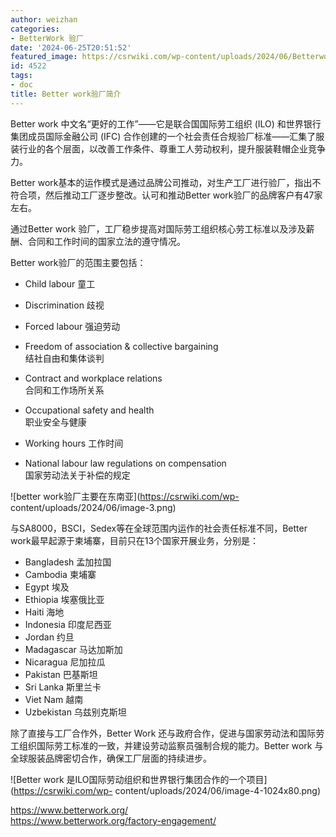 ```yaml
---
author: weizhan
categories:
- BetterWork 验厂
date: '2024-06-25T20:51:52'
featured_image: https://csrwiki.com/wp-content/uploads/2024/06/BetterworkJPG.jpeg
id: 4522
tags:
- doc
title: Better work验厂简介
---
```


Better work 中文名“更好的工作”——它是联合国国际劳工组织 (ILO) 和世界银行集团成员国际金融公司 (IFC)
合作创建的一个社会责任合规验厂标准——汇集了服装行业的各个层面，以改善工作条件、尊重工人劳动权利，提升服装鞋帽企业竞争力。

Better work基本的运作模式是通过品牌公司推动，对生产工厂进行验厂，指出不符合项，然后推动工厂逐步整改。认可和推动Better
work验厂的品牌客户有47家左右。

通过Better work 验厂，工厂稳步提高对国际劳工组织核心劳工标准以及涉及薪酬、合同和工作时间的国家立法的遵守情况。

Better work验厂的范围主要包括：

  * Child labour 童工
  * Discrimination 歧视
  * Forced labour 强迫劳动

  * Freedom of association & collective bargaining  
结社自由和集体谈判

  * Contract and workplace relations  
合同和工作场所关系

  * Occupational safety and health  
职业安全与健康

  * Working hours 工作时间
  * National labour law regulations on compensation  
国家劳动法关于补偿的规定

![better work验厂主要在东南亚](https://csrwiki.com/wp-
content/uploads/2024/06/image-3.png)

与SA8000，BSCI，Sedex等在全球范围内运作的社会责任标准不同，Better work最早起源于柬埔寨，目前只在13个国家开展业务，分别是：

  * Bangladesh 孟加拉国
  * Cambodia 柬埔寨
  * Egypt 埃及
  * Ethiopia 埃塞俄比亚
  * Haiti 海地
  * Indonesia 印度尼西亚
  * Jordan 约旦
  * Madagascar 马达加斯加
  * Nicaragua 尼加拉瓜
  * Pakistan 巴基斯坦
  * Sri Lanka 斯里兰卡
  * Viet Nam 越南
  * Uzbekistan 乌兹别克斯坦

除了直接与工厂合作外，Better Work 还与政府合作，促进与国家劳动法和国际劳工组织国际劳工标准的一致，并建设劳动监察员强制合规的能力。Better
work 与全球服装品牌密切合作，确保工厂层面的持续进步。

![Better work 是ILO国际劳动组织和世界银行集团合作的一个项目](https://csrwiki.com/wp-
content/uploads/2024/06/image-4-1024x80.png)

https://www.betterwork.org/  
https://www.betterwork.org/factory-engagement/

